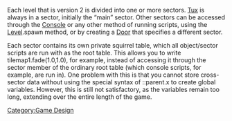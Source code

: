 Each level that is version 2 is divided into one or more sectors. [Tux](Tux "wikilink") is always in a sector, initially the “main” sector. Other sectors can be accessed through the [Console](Console "wikilink") or any other method of running scripts, using the [Level](ScriptingLevel "wikilink").spawn method, or by creating a [Door](Door "wikilink") that specifies a different sector.

Each sector contains its own private squirrel table, which all object/sector scripts are run with as the root table. This allows you to write tilemap1.fade(1.0,1.0), for example, instead of accessing it through the sector member of the ordinary root table (which console scripts, for example, are run in). One problem with this is that you cannot store cross-sector data without using the special syntax of ::parent.x to create global variables. However, this is still not satisfactory, as the variables remain too long, extending over the entire length of the game.

[Category:Game Design](Category:Game_Design "wikilink")
